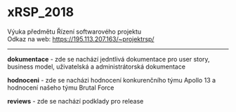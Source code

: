 # xRSP_2018
Výuka předmětu Řízení softwarového projektu <br>
Odkaz na web: https://195.113.207.163/~projektrsp/
____________________________________________________
<b>dokumentace</b> - zde se nachází jedntlivá dokumentace pro user story, business model, uživatelská a administrátorská dokumentace

<b>hodnoceni</b> - zde se nacházi hodnocení konkurenčního týmu Apollo 13 a hodnocení našeho týmu Brutal Force

<b>reviews</b> - zde se nachází podklady pro release


